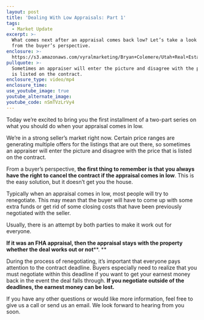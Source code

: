 ```yaml
---
layout: post
title: 'Dealing With Low Appraisals: Part 1'
tags:
  - Market Update
excerpt: >-
  What comes next after an appraisal comes back low? Let’s take a look at things
  from the buyer’s perspective.
enclosure: >-
  https://s3.amazonaws.com/vyralmarketing/Bryan+Colemere/Utah+Real+Estate+Low+Appraisal+Buyers.mp4
pullquote: >-
  Sometimes an appraiser will enter the picture and disagree with the price that
  is listed on the contract.
enclosure_type: video/mp4
enclosure_time:
use_youtube_image: true
youtube_alternate_image:
youtube_code: nSmTVzLrVy4
---
```


Today we’re excited to bring you the first installment of a two-part series on what you should do when your appraisal comes in low.&nbsp;

We’re in a strong seller’s market right now. Certain price ranges are generating multiple offers for the listings that are out there, so sometimes an appraiser will enter the picture and disagree with the price that is listed on the contract. &nbsp;

From a buyer’s perspective, **the first thing to remember is that you always have the right to cancel the contract if the appraisal comes in low**. This is the easy solution, but it doesn’t get you the house.

Typically when an appraisal comes in low, most people will try to renegotiate. This may mean that the buyer will have to come up with some extra funds or get rid of some closing costs that have been previously negotiated with the seller.&nbsp;

Usually, there is an attempt by both parties to make it work out for everyone.&nbsp;

**If it was an FHA appraisal, then the appraisal stays with the property whether the deal works out or not****.&nbsp;**

During the process of renegotiating, it’s important that everyone pays attention to the contract deadline. Buyers especially need to realize that you must negotiate within this deadline if you want to get your earnest money back in the event the deal falls through. **If you negotiate outside of the deadlines, the earnest money can be lost.&nbsp;**

If you have any other questions or would like more information, feel free to give us a call or send us an email. We look forward to hearing from you soon.<br>&nbsp;